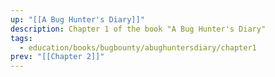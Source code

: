 ```yaml
---
up: "[[A Bug Hunter's Diary]]"
description: Chapter 1 of the book "A Bug Hunter's Diary"
tags:
  - education/books/bugbounty/abughuntersdiary/chapter1
prev: "[[Chapter 2]]"
---
```

